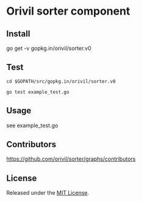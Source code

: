# Orivil sorter component

## Install

go get -v gopkg.in/orivil/sorter.v0

## Test

```
cd $GOPATH/src/gopkg.in/orivil/sorter.v0

go test example_test.go
```

## Usage

see example_test.go

## Contributors

https://github.com/orivil/sorter/graphs/contributors

## License

Released under the [MIT License](https://github.com/orivil/sorter/blob/master/LICENSE).
